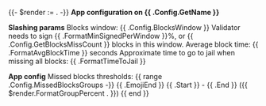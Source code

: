 {{- $render := . -}}
**App configuration on {{ .Config.GetName }}**

**Slashing params**
Blocks window: {{ .Config.BlocksWindow }}
Validator needs to sign {{ .FormatMinSignedPerWindow }}%, or {{ .Config.GetBlocksMissCount }} blocks in this window.
Average block time: {{ .FormatAvgBlockTime }} seconds
Approximate time to go to jail when missing all blocks: {{ .FormatTimeToJail }}

**App config**
Missed blocks thresholds:
{{ range .Config.MissedBlocksGroups -}}
{{ .EmojiEnd }} {{ .Start }} - {{ .End }} ({{ $render.FormatGroupPercent . }})
{{ end }}
